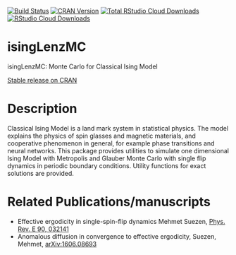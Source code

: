 [![Build Status](https://travis-ci.org/msuzen/isingLenzMC.svg?branch=master)](https://travis-ci.org/msuzen/isingLenzMC)
[![CRAN Version](http://www.r-pkg.org/badges/version/isingLenzMC)](https://cran.r-project.org/package=isingLenzMC)
[![Total RStudio Cloud Downloads](http://cranlogs.r-pkg.org/badges/grand-total/isingLenzMC?color=brightgreen)](https://cran.r-project.org/package=isingLenzMC)
[![RStudio Cloud Downloads](http://cranlogs.r-pkg.org/badges/isingLenzMC?color=brightgreen)](https://cran.r-project.org/package=isingLenzMC)
# isingLenzMC
isingLenzMC: Monte Carlo for Classical Ising Model

[Stable release on CRAN](https://cran.rstudio.com/web/packages/isingLenzMC/index.html)

# Description
Classical Ising Model is a land mark system in statistical physics. The model explains 
the physics of spin glasses and magnetic materials, and cooperative phenomenon 
in general, for example phase transitions and neural networks. This package provides 
utilities to simulate one dimensional Ising Model with Metropolis and Glauber Monte 
Carlo with single flip dynamics in periodic boundary conditions. Utility functions 
for exact solutions are provided.
# Related Publications/manuscripts
* Effective ergodicity in single-spin-flip dynamics
 Mehmet Suezen, [Phys. Rev. E 90, 032141](http://journals.aps.org/pre/abstract/10.1103/PhysRevE.90.032141)
* Anomalous diffusion in convergence to effective ergodicity,
Suezen, Mehmet, [arXiv:1606.08693](http://arxiv.org/abs/1606.08693)
